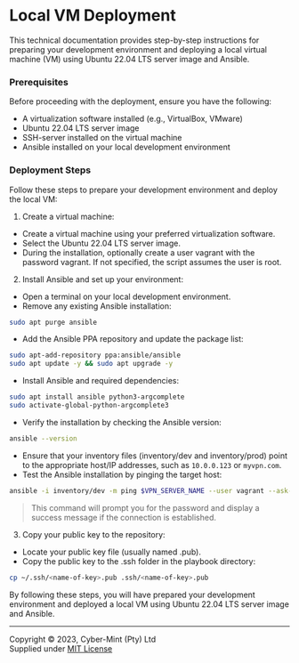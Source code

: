 # Local VM Deployment

This technical documentation provides step-by-step instructions for preparing your development environment
and deploying a local virtual machine (VM) using Ubuntu 22.04 LTS server image and Ansible.

### Prerequisites

Before proceeding with the deployment, ensure you have the following:

- A virtualization software installed (e.g., VirtualBox, VMware)
- Ubuntu 22.04 LTS server image
- SSH-server installed on the virtual machine
- Ansible installed on your local development environment

### Deployment Steps

Follow these steps to prepare your development environment and deploy the local VM:

1. Create a virtual machine:

- Create a virtual machine using your preferred virtualization software.
- Select the Ubuntu 22.04 LTS server image.
- During the installation, optionally create a user vagrant with the password vagrant. If not specified, the script
  assumes the user is root.

2. Install Ansible and set up your environment:

- Open a terminal on your local development environment.
- Remove any existing Ansible installation:

```bash
sudo apt purge ansible
```

- Add the Ansible PPA repository and update the package list:

```bash
sudo apt-add-repository ppa:ansible/ansible
sudo apt update -y && sudo apt upgrade -y
```

- Install Ansible and required dependencies:

```bash
sudo apt install ansible python3-argcomplete
sudo activate-global-python-argcomplete3
```
- Verify the installation by checking the Ansible version:

```bash
ansible --version
```
- Ensure that your inventory files (inventory/dev and inventory/prod) point to the appropriate host/IP addresses, such as
`10.0.0.123` or `myvpn.com`.
- Test the Ansible installation by pinging the target host:

```bash
ansible -i inventory/dev -m ping $VPN_SERVER_NAME --user vagrant --ask-pass
```
> This command will prompt you for the password and display a success message if the connection is established.

3. Copy your public key to the repository:
- Locate your public key file (usually named <name-of-key>.pub).
- Copy the public key to the .ssh folder in the playbook directory:
```bash
cp ~/.ssh/<name-of-key>.pub .ssh/<name-of-key>.pub
```

By following these steps, you will have prepared your development environment and deployed a local VM using Ubuntu 22.04
LTS server image and Ansible.

---
Copyright &copy; 2023, Cyber-Mint (Pty) Ltd<br>
Supplied under [MIT License](../LICENSE)
